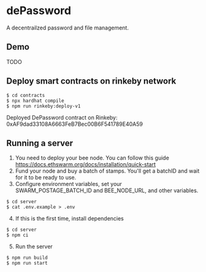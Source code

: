 # dePassword
A decentrailzed password and file management.

## Demo
TODO

## Deploy smart contracts on rinkeby network
```
$ cd contracts
$ npx hardhat compile
$ npm run rinkeby:deploy-v1
```
Deployed DePassword contract on Rinkeby: 0xAF9dad33108A6663FeB7Bec00B6F541789E40A59

## Running a server
1. You need to deploy your bee node. You can follow this guide https://docs.ethswarm.org/docs/installation/quick-start
2. Fund your node and buy a batch of stamps. You'll get a batchID and wait for it to be ready to use.
3. Configure environment variables, set your SWARM_POSTAGE_BATCH_ID and BEE_NODE_URL, and other variables.
```shell
$ cd server
$ cat .env.example > .env
```
4. If this is the first time, install dependencies
```shell
$ cd server
$ npm ci
```
5. Run the server
```
$ npm run build
$ npm run start
```
